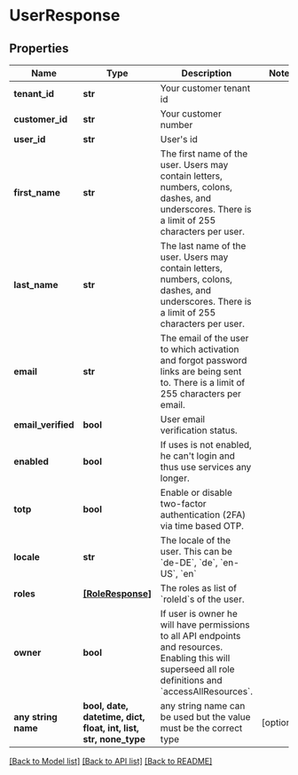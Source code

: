 # UserResponse


## Properties
Name | Type | Description | Notes
------------ | ------------- | ------------- | -------------
**tenant_id** | **str** | Your customer tenant id | 
**customer_id** | **str** | Your customer number | 
**user_id** | **str** | User&#39;s id | 
**first_name** | **str** | The first name of the user. Users may contain letters, numbers, colons, dashes, and underscores. There is a limit of 255 characters per user. | 
**last_name** | **str** | The last name of the user. Users may contain letters, numbers, colons, dashes, and underscores. There is a limit of 255 characters per user. | 
**email** | **str** | The email of the user to which activation and forgot password links are being sent to. There is a limit of 255 characters per email. | 
**email_verified** | **bool** | User email verification status. | 
**enabled** | **bool** | If uses is not enabled, he can&#39;t login and thus use services any longer. | 
**totp** | **bool** | Enable or disable two-factor authentication (2FA) via time based OTP. | 
**locale** | **str** | The locale of the user. This can be &#x60;de-DE&#x60;, &#x60;de&#x60;, &#x60;en-US&#x60;, &#x60;en&#x60; | 
**roles** | [**[RoleResponse]**](RoleResponse.md) | The roles as list of &#x60;roleId&#x60;s of the user. | 
**owner** | **bool** | If user is owner he will have permissions to all API endpoints and resources. Enabling this will superseed all role definitions and &#x60;accessAllResources&#x60;. | 
**any string name** | **bool, date, datetime, dict, float, int, list, str, none_type** | any string name can be used but the value must be the correct type | [optional]

[[Back to Model list]](../README.md#documentation-for-models) [[Back to API list]](../README.md#documentation-for-api-endpoints) [[Back to README]](../README.md)


